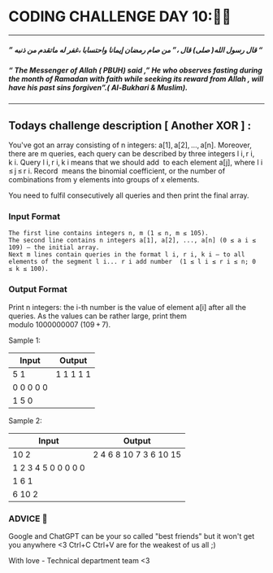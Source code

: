 # CODING CHALLENGE DAY 10:🌙✨

---

##### ” قال رسول الله( صلى) قال ،” من صام رمضان إيمانا واحتسابا ،غفر له ماتقدم من ذنبه “


##### “ The Messenger of Allah ( PBUH) said ,” He who observes fasting during the month of Ramadan with faith while seeking its reward from Allah , will have his past sins forgiven”.( Al-Bukhari & Muslim).

---

##

## Todays challenge description [ Another XOR ] :

You've got an array consisting of n integers: a[1], a[2], ..., a[n]. Moreover, there are m queries, each query can be described by three integers l i, r i, k i. Query l i, r i, k i means that we should add  to each element a[j], where l i ≤ j ≤ r i.
Record  means the binomial coefficient, or the number of combinations from y elements into groups of x elements.

You need to fulfil consecutively all queries and then print the final array.

### Input Format

    The first line contains integers n, m (1 ≤ n, m ≤ 105).
    The second line contains n integers a[1], a[2], ..., a[n] (0 ≤ a i ≤ 109) — the initial array.
    Next m lines contain queries in the format l i, r i, k i — to all elements of the segment l i... r i add number  (1 ≤ l i ≤ r i ≤ n; 0 ≤ k ≤ 100).

### Output Format

Print n integers: the i-th number is the value of element a[i] after all the queries. As the values can be rather large, print them modulo 1000000007 (109 + 7).



Sample 1:

| Input     | Output    |
| --------- | --------- |
| 5 1       | 1 1 1 1 1 |
| 0 0 0 0 0 |           |
| 1 5 0     |           |

Sample 2:

| Input               | Output                 |
| ------------------- | ---------------------- |
| 10 2                | 2 4 6 8 10 7 3 6 10 15 |
| 1 2 3 4 5 0 0 0 0 0 |                        |
| 1 6 1               |                        |
| 6 10 2              |                        |



### ADVICE 💖

Google and ChatGPT can be your so called "best friends" but it won't get you anywhere <3 Ctrl+C Ctrl+V are for the weakest of us all ;)

With love - Technical department team <3
